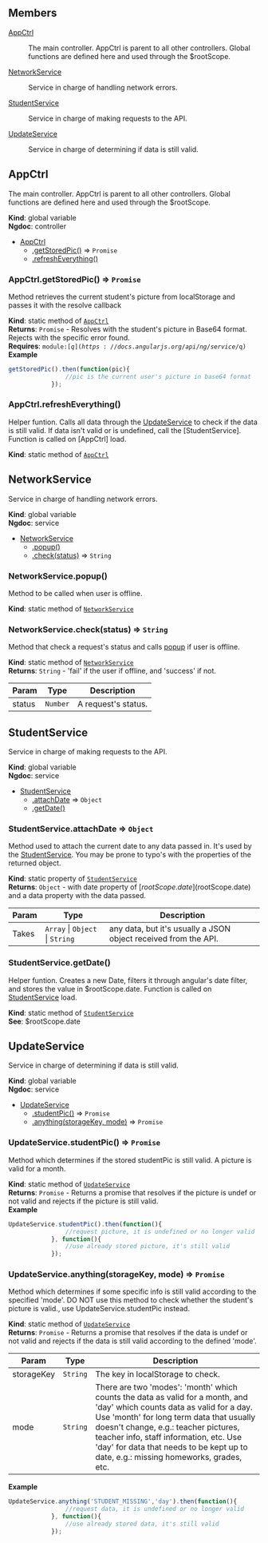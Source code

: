 ## Members

<dl>
<dt><a href="#AppCtrl">AppCtrl</a></dt>
<dd><p>The main controller. AppCtrl is parent to all other controllers. Global functions are defined here and used through the $rootScope.</p>
</dd>
<dt><a href="#NetworkService">NetworkService</a></dt>
<dd><p>Service in charge of handling network errors.</p>
</dd>
<dt><a href="#StudentService">StudentService</a></dt>
<dd><p>Service in charge of making requests to the API.</p>
</dd>
<dt><a href="#UpdateService">UpdateService</a></dt>
<dd><p>Service in charge of determining if data is still valid.</p>
</dd>
</dl>

<a name="AppCtrl"></a>

## AppCtrl
The main controller. AppCtrl is parent to all other controllers. Global functions are defined here and used through the $rootScope.

**Kind**: global variable  
**Ngdoc**: controller  

* [AppCtrl](#AppCtrl)
    * [.getStoredPic()](#AppCtrl.getStoredPic) ⇒ <code>Promise</code>
    * [.refreshEverything()](#AppCtrl.refreshEverything)

<a name="AppCtrl.getStoredPic"></a>

### AppCtrl.getStoredPic() ⇒ <code>Promise</code>
Method retrieves the current student's picture from localStorage and passes it with the resolve callback

**Kind**: static method of <code>[AppCtrl](#AppCtrl)</code>  
**Returns**: <code>Promise</code> - Resolves with the student's picture in Base64 format. Rejects with the specific error found.  
**Requires**: <code>module:[$q](https://docs.angularjs.org/api/ng/service/$q)</code>  
**Example**  
```js
getStoredPic().then(function(pic){
				//pic is the current user's picture in base64 format
			});
```
<a name="AppCtrl.refreshEverything"></a>

### AppCtrl.refreshEverything()
Helper funtion. Calls all data through the [UpdateService](#UpdateService) to check if the data is still valid. If data isn't valid or is undefined, call the [StudentService].
Function is called on [AppCtrl] load.

**Kind**: static method of <code>[AppCtrl](#AppCtrl)</code>  
<a name="NetworkService"></a>

## NetworkService
Service in charge of handling network errors.

**Kind**: global variable  
**Ngdoc**: service  

* [NetworkService](#NetworkService)
    * [.popup()](#NetworkService.popup)
    * [.check(status)](#NetworkService.check) ⇒ <code>String</code>

<a name="NetworkService.popup"></a>

### NetworkService.popup()
Method to be called when user is offline.

**Kind**: static method of <code>[NetworkService](#NetworkService)</code>  
<a name="NetworkService.check"></a>

### NetworkService.check(status) ⇒ <code>String</code>
Method that check a request's status and calls [popup](#NetworkService.popup) if user is offline.

**Kind**: static method of <code>[NetworkService](#NetworkService)</code>  
**Returns**: <code>String</code> - 'fail' if the user if offline, and 'success' if not.  

| Param | Type | Description |
| --- | --- | --- |
| status | <code>Number</code> | A request's status. |

<a name="StudentService"></a>

## StudentService
Service in charge of making requests to the API.

**Kind**: global variable  
**Ngdoc**: service  

* [StudentService](#StudentService)
    * [.attachDate](#StudentService.attachDate) ⇒ <code>Object</code>
    * [.getDate()](#StudentService.getDate)

<a name="StudentService.attachDate"></a>

### StudentService.attachDate ⇒ <code>Object</code>
Method used to attach the current date to any data passed in. It's used by the [StudentService](studentaccess.service:StudentService).
You may be prone to typo's with the properties of the returned object.

**Kind**: static property of <code>[StudentService](#StudentService)</code>  
**Returns**: <code>Object</code> - with date property of [$rootScope.date]($rootScope.date) and a data property with the data passed.  

| Param | Type | Description |
| --- | --- | --- |
| Takes | <code>Array</code> &#124; <code>Object</code> &#124; <code>String</code> | any data, but it's usually a JSON object received from the API. |

<a name="StudentService.getDate"></a>

### StudentService.getDate()
Helper funtion. Creates a new Date, filters it through angular's date filter, and stores the value in $rootScope.date.
Function is called on [StudentService](#StudentService) load.

**Kind**: static method of <code>[StudentService](#StudentService)</code>  
**See**: $rootScope.date  
<a name="UpdateService"></a>

## UpdateService
Service in charge of determining if data is still valid.

**Kind**: global variable  
**Ngdoc**: service  

* [UpdateService](#UpdateService)
    * [.studentPic()](#UpdateService.studentPic) ⇒ <code>Promise</code>
    * [.anything(storageKey, mode)](#UpdateService.anything) ⇒ <code>Promise</code>

<a name="UpdateService.studentPic"></a>

### UpdateService.studentPic() ⇒ <code>Promise</code>
Method which determines if the stored studentPic is still valid. A picture is valid for a month.

**Kind**: static method of <code>[UpdateService](#UpdateService)</code>  
**Returns**: <code>Promise</code> - Returns a promise that resolves if the picture is undef or not valid and rejects if the picture is still valid.  
**Example**  
```js
UpdateService.studentPic().then(function(){
				//request picture, it is undefined or no longer valid
			}, function(){
				//use already stored picture, it's still valid
			});
```
<a name="UpdateService.anything"></a>

### UpdateService.anything(storageKey, mode) ⇒ <code>Promise</code>
Method which determines if some specific info is still valid according to the specified 'mode'. DO NOT use this method to check whether the student's picture is valid., use UpdateService.studentPic instead.

**Kind**: static method of <code>[UpdateService](#UpdateService)</code>  
**Returns**: <code>Promise</code> - Returns a promise that resolves if the data is undef or not valid and rejects if the data is still valid according to the defined 'mode'.  

| Param | Type | Description |
| --- | --- | --- |
| storageKey | <code>String</code> | The key in localStorage to check. |
| mode | <code>String</code> | There are two 'modes': 'month' which counts the data as valid for a month, and 'day' which counts data as valid for a day. Use 'month' for long term data that usually doesn't change, e.g.: teacher pictures, teacher info, staff information, etc. Use 'day' for data that needs to be kept up to date, e.g.: missing homeworks, grades, etc. |

**Example**  
```js
UpdateService.anything('STUDENT_MISSING','day').then(function(){
				//request data, it is undefined or no longer valid
			}, function(){
				//use already stored data, it's still valid
			});
```
